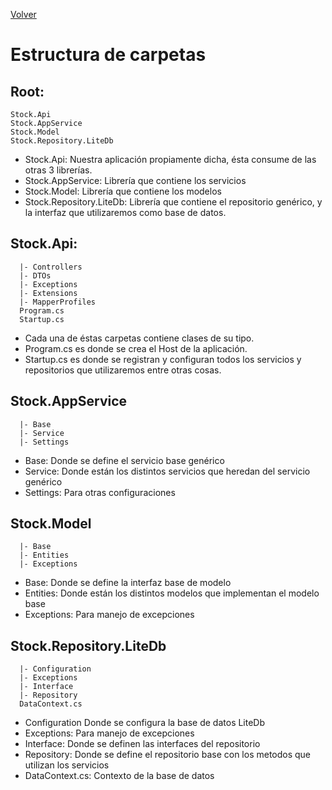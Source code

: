 [Volver](./index.md)

# Estructura de carpetas

## Root:

    Stock.Api
    Stock.AppService
    Stock.Model
    Stock.Repository.LiteDb

- Stock.Api: Nuestra aplicación propiamente dicha, ésta consume de las otras 3 librerías.
- Stock.AppService: Librería que contiene los servicios
- Stock.Model: Librería que contiene los modelos
- Stock.Repository.LiteDb: Librería que contiene el repositorio genérico, y la interfaz que utilizaremos como base de datos.

## Stock.Api:

      |- Controllers
      |- DTOs
      |- Exceptions
      |- Extensions
      |- MapperProfiles
      Program.cs
      Startup.cs

- Cada una de éstas carpetas contiene clases de su tipo.
- Program.cs es donde se crea el Host de la aplicación.
- Startup.cs es donde se registran y configuran todos los servicios y repositorios que utilizaremos entre otras cosas.

## Stock.AppService

      |- Base
      |- Service
      |- Settings

- Base: Donde se define el servicio base genérico
- Service: Donde están los distintos servicios que heredan del servicio genérico
- Settings: Para otras configuraciones

## Stock.Model

      |- Base
      |- Entities
      |- Exceptions

- Base: Donde se define la interfaz base de modelo
- Entities: Donde están los distintos modelos que implementan el modelo base
- Exceptions: Para manejo de excepciones

## Stock.Repository.LiteDb

      |- Configuration
      |- Exceptions
      |- Interface
      |- Repository
      DataContext.cs

- Configuration Donde se configura la base de datos LiteDb
- Exceptions: Para manejo de excepciones
- Interface: Donde se definen las interfaces del repositorio
- Repository: Donde se define el repositorio base con los metodos que utilizan los servicios
- DataContext.cs: Contexto de la base de datos
